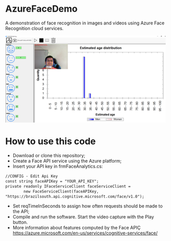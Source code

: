 # AzureFaceDemo

A demonstration of face recognition in images and videos using Azure Face Recognition cloud services.

![Sample result](/FaceDemo/SampleIdentif.png)

# How to use this code

- Download or clone this repository;
- Create a Face API service using the Azure platform;
- Insert your API key in frmFaceAnalytics.cs:

```
//CONFIG - Edit Api Key
const string faceAPIKey = "YOUR_API_KEY";
private readonly IFaceServiceClient faceServiceClient =
        new FaceServiceClient(faceAPIKey, "https://brazilsouth.api.cognitive.microsoft.com/face/v1.0");
```

- Set reqTimeInSeconds to assign how often requests should be made to the API;
- Compile and run the software. Start the video capture with the Play button.
- More information about features computed by the Face APIÇ https://azure.microsoft.com/en-us/services/cognitive-services/face/
